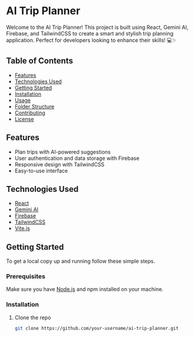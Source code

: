 # AI Trip Planner

Welcome to the AI Trip Planner! This project is built using React, Gemini AI, Firebase, and TailwindCSS to create a smart and stylish trip planning application. Perfect for developers looking to enhance their skills! 💻✨

## Table of Contents

- [Features](#features)
- [Technologies Used](#technologies-used)
- [Getting Started](#getting-started)
- [Installation](#installation)
- [Usage](#usage)
- [Folder Structure](#folder-structure)
- [Contributing](#contributing)
- [License](#license)

## Features

- Plan trips with AI-powered suggestions
- User authentication and data storage with Firebase
- Responsive design with TailwindCSS
- Easy-to-use interface

## Technologies Used

- [React](https://reactjs.org/)
- [Gemini AI](https://gemini.ai/)
- [Firebase](https://firebase.google.com/)
- [TailwindCSS](https://tailwindcss.com/)
- [Vite.js](https://vitejs.dev/)

## Getting Started

To get a local copy up and running follow these simple steps.

### Prerequisites

Make sure you have [Node.js](https://nodejs.org/) and npm installed on your machine.

### Installation

1. Clone the repo
   ```sh
   git clone https://github.com/your-username/ai-trip-planner.git

